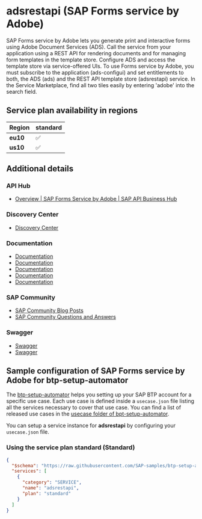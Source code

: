 # adsrestapi (SAP Forms service by Adobe)

SAP Forms service by Adobe lets you generate print and interactive forms using Adobe Document Services (ADS). Call the service from your application using a REST API for rendering documents and for managing form templates in the template store. Configure ADS and access the template store via service-offered UIs. To use Forms service by Adobe, you must subscribe to the application (ads-configui) and set entitlements to both, the ADS (ads) and the REST API template store (adsrestapi) service. In the Service Marketplace, find all two tiles easily by entering 'adobe' into the search field.

## Service plan availability in regions

| Region | standard |
|--------|----------|
|  **eu10** | ✅ |
|  **us10** | ✅ |

## Additional details
### API Hub

- [Overview | SAP Forms Service by Adobe | SAP API Business Hub](https://api.sap.com/package/SAPFormsServicebyAdobe/overview)

### Discovery Center

- [Discovery Center](https://discovery-center.cloud.sap/protected/index.html#/serviceCatalog/forms-service-by-adobe)

### Documentation

- [Documentation](https://help.sap.com/viewer/dcbea777ceb3411cb10500a1a392273e/Cloud/en-US)
- [Documentation](https://help.sap.com/docs/BTP/dcbea777ceb3411cb10500a1a392273e/661c02ef20d54bfeb309d42608baeaca.html)
- [Documentation](https://help.sap.com/docs/BTP/dcbea777ceb3411cb10500a1a392273e/8f003de6886344428e28707b17cc8248.html)
- [Documentation](https://help.sap.com/docs/BTP/dcbea777ceb3411cb10500a1a392273e/9acaec4e6a7841ff9960f4b229320eb5.html)
- [Documentation](https://help.sap.com/docs/BTP/dcbea777ceb3411cb10500a1a392273e/c765f8ca186d47369b199032ccb83523.html)

### SAP Community

- [SAP Community Blog Posts](https://community.sap.com/search/?ct=blog&q=SAP%20Forms%20service%20by%20Adobe)
- [SAP Community Questions and Answers](https://community.sap.com/search/?ct=qa&q=SAP%20Forms%20service%20by%20Adobe)

### Swagger

- [Swagger](https://adsrestapi-formsprocessing.cfapps.eu10.hana.ondemand.com/swagger-ui.html)
- [Swagger](https://adsrestapi-formsprocessing.cfapps.us10.hana.ondemand.com/swagger-ui.html)

## Sample configuration of **SAP Forms service by Adobe** for btp-setup-automator

The [btp-setup-automator](https://github.com/SAP-samples/btp-setup-automator) helps you setting up your SAP BTP account for a specific use case. Each use case is defined inside a `usecase.json` file listing all the services necessary to cover that use case. You can find a list of released use cases in the [usecase folder of bpt-setup-automator](https://github.com/SAP-samples/btp-setup-automator/tree/main/usecases).

You can setup a service instance for **adsrestapi** by configuring your `usecase.json` file.

### Using the service plan **standard** (Standard)

```json
{
  "$schema": "https://raw.githubusercontent.com/SAP-samples/btp-setup-automator/main/libs/btpsa-usecase.json",
  "services": [
    {
      "category": "SERVICE",
      "name": "adsrestapi",
      "plan": "standard"
    }
  ]
}
```
